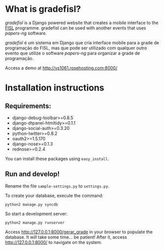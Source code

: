 # What is gradefisl?

_gradefisl_ is a Django powered website that creates a mobile interface to the [FISL](http://softwarelivre.org/fisl13) programme. gradefisl can be used with another events that uses _papers-ng_ software.

_gradefisl_ é um sistema em Django que cria interface mobile para a grade de programação do FISL, mas que pode ser utilizado com qualquer outro evento que utilize o software _papers-ng_ para organizar a grade de programação.

Access a demo at http://vs1061.rosehosting.com:8000/


# Installation instructions

## Requirements:

* django-debug-toolbar>=0.8.5
* django-dtpanel-htmltidy>=0.1.1
* django-social-auth>=0.3.20
* python-twitter>=0.8.2
* oauth2>=1.5.170
* django-nose>=0.1.3
* rednose>=0.2.4

You can install these packages using `easy_install`.


## Run and develop!

Rename the file `sample-settings.py` to `settings.py`.

To create your database, execute the command:

    python2 manage.py syncdb 

So start a development server:

    python2 manage.py runserver

Access http://127.0.0.1:8000/gerar_grade in your browser to populate the database. It will take some time... be patient! After it, access http://127.0.0.1:8000/ to navigate on the system.
